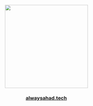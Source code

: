<p align="center">
  <img src="https://i.pinimg.com/1200x/1d/cf/7e/1dcf7e333727e146269b71884728ae67.jpg" height="275" />
</p>

<h3 align="center">
  <a href="https://alwaysahad.tech">alwaysahad.tech</a>
</h3>
